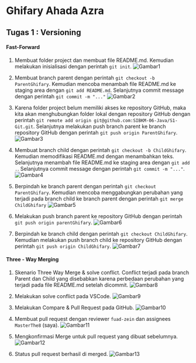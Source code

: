 # Ghifary Ahada Azra

## Tugas 1 : Versioning

#### Fast-Forward
1. Membuat folder project dan membuat file README.md. Kemudian melakukan inisialisasi dengan perintah `git init`.
![Gambar1](img/Screenshot%20(501).png)

2. Membuat branch parent dengan perintah `git checkout -b ParentGhifary`. Kemudian mencoba menambah file README.md ke staging area dengan `git add README.md`. Selanjutnya commit message dengan perintah `git commit -m "..."`
![Gambar2](img/Screenshot%20(502).png)

3. Karena folder project belum memiliki akses ke repository GitHub, maka kita akan menghubungkan folder lokal dengan repository GitHub dengan perintah `git remote add origin git@github.com:SIBKM-06-Java/S1-Git.git`. Selanjutnya melakukan push branch parent ke branch repository GitHub dengan perintah `git push origin ParentGhifary`.
![Gambar3](img/Screenshot%20(503).png)

4. Membuat branch child dengan perintah `git checkout -b ChildGhifary`. Kemudian memodifikasi README.md dengan menambahkan teks. Selanjutnya menambah file README.md ke staging area dengan `git add .`. Selanjutnya commit message dengan perintah `git commit -m "..."`.
![Gambar4](img/Screenshot%20(504).png)

5. Berpindah ke branch parent dengan perintah `git checkout ParentGhifary`. Kemudian mencoba menggabungkan perubahan yang terjadi pada branch child ke branch parent dengan perintah `git merge ChildGhifary`
![Gambar5](img/Screenshot%20(505).png)

6. Melakukan push branch parent ke repository GitHub dengan perintah `git push origin parentGhifary`.
![Gambar6](img/Screenshot%20(506).png)

7. Berpindah ke branch child dengan perintah `git checkout ChildGhifary`. Kemudian melakukan push branch child ke repository GitHub dengan perintah `git push origin ChildGhifary`.
![Gambar7](img/Screenshot%20(507).png)

#### Three - Way Merging
1. Skenario Three Way Merge & solve conflict. Conflict terjadi pada branch Parent dan Child yang disebabkan karena perbedaan perubahan yang terjadi pada file README.md setelah dicommit.
![Gambar8](img/Screenshot%20(509).png)

2. Melakukan solve conflict pada VSCode.
![Gambar9](img/Screenshot%20(510).png)

3. Melakukan Compare & Pull Request pada GitHub.
![Gambar10](img/Screenshot%20(511).png)

4. Membuat pull request dengan reviewer `fuad-zein` dan assignees `MasterThe8` (saya).
![Gambar11](img/Screenshot%20(513).png)

5. Mengkonfirmasi Merge untuk pull request yang dibuat sebelumnya.
![Gambar12](img/Screenshot%20(514).png)

6. Status pull request berhasil di merged.
![Gambar13](img/Screenshot%20(515).png)